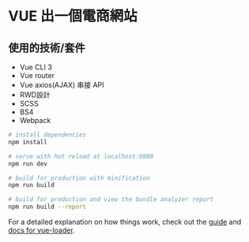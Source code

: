 # VUE 出一個電商網站

## 使用的技術/套件
- Vue CLI 3
- Vue router
- Vue axios(AJAX) 串接 API
- RWD設計
- SCSS
- BS4
- Webpack

``` bash
# install dependencies
npm install

# serve with hot reload at localhost:8080
npm run dev

# build for production with minification
npm run build

# build for production and view the bundle analyzer report
npm run build --report
```

For a detailed explanation on how things work, check out the [guide](http://vuejs-templates.github.io/webpack/) and [docs for vue-loader](http://vuejs.github.io/vue-loader).
